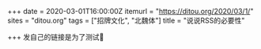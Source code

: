 +++
date = 2020-03-01T16:00:00Z
itemurl = "https://ditou.org/2020/03/1/"
sites = "ditou.org"
tags = ["招牌文化", "北魏体"]
title = "说说RSS的必要性"

+++
发自己的链接是为了测试🙂